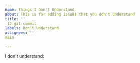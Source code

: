 ```yaml
---
name: Things I Don't Understand
about: This is for adding issues that you don't understand
title: ''
 12-git-commit
labels: Don't Understand
assignees: ''
main

---
```


I don't understand:
